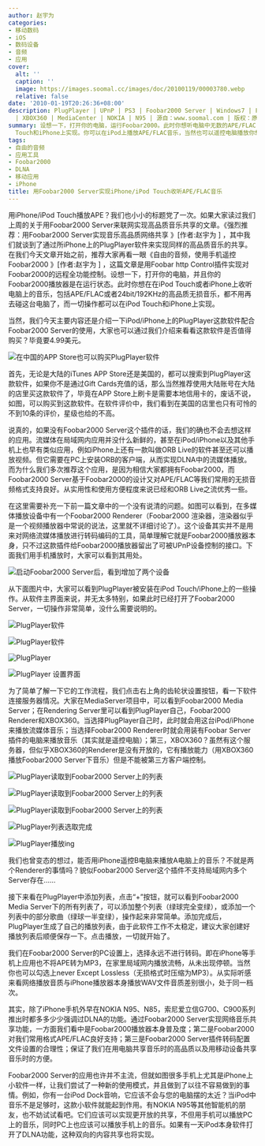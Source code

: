 ```yaml
---
author: 赵宇为
categories:
- 移动数码
- iOS
- 数码设备
- 音频
- 应用
cover:
  alt: ''
  caption: ''
  image: https://images.soomal.cc/images/doc/20100119/00003780.webp
  relative: false
date: '2010-01-19T20:26:36+08:00'
description: PlugPlayer | UPnP | PS3 | Foobar2000 Server | Windows7 | Foobar Server
  | XBOX360 | MediaCenter | NOKIA | N95 | 源自：www.soomal.com | 版权：原创 |  平均/总评分：09.88/79
summary: 设想一下，打开你的电脑，运行Foobar2000。此时你想听电脑中无数的APE/FLAC，此时您不用再去点鼠标看电脑屏幕了，而一切操作都可以在iPod
  Touch和iPhone上实现。你可以在iPod上播放APE/FLAC音乐，当然也可以遥控电脑播放你想要的一切音乐。
tags:
- 自由的音频
- 应用工具
- Foobar2000
- DLNA
- 移动应用
- iPhone
title: 用Foobar2000 Server实现iPhone/iPod Touch收听APE/FLAC音乐
---
```


用iPhone/iPod Touch播放APE？我们也小小的标题党了一次。如果大家读过我们上周的关于用Foobar2000 Server来联网实现高品质音乐共享的文章。《强烈推荐：用Foobar2000 Server实现音乐高品质网络共享 》[作者:赵宇为 ]
，其中我们就谈到了通过所iPhone上的PlugPlayer软件来实现同样的高品质音乐的共享。在我们今天文章开始之前，推荐大家再看一眼《自由的音频，使用手机遥控Foobar2000 》[作者:赵宇为 ]
，这篇文章是用Foobar http Control插件实现对Foobar2000的远程全功能控制。设想一下，打开你的电脑，并且你的Foobar2000播放器是在运行状态。此时你想在在iPod Touch或者iPhone上收听电脑上的音乐，包括APE/FLAC或者24bit/192KHz的高品质无损音乐，都不用再去碰这台电脑了，而一切操作都可以在iPod Touch和iPhone上实现。



当然，我们今天主要内容还是介绍一下iPod/iPhone上的PlugPlayer这款软件配合Foobar2000 Server的使用，大家也可以通过我们介绍来看看这款软件是否值得购买？毕竟要4.99美元。



![在中国的APP Store也可以购买PlugPlayer软件](https://images.soomal.cc/images/doc/20100119/00003761.webp)



首先，无论是大陆的iTunes APP Store还是美国的，都可以搜索到PlugPlayer这款软件，如果你不是通过Gift Cards充值的话，那么当然推荐使用大陆账号在大陆的店里买这款软件了，毕竟在APP Store上刷卡是需要本地信用卡的，废话不说，如图，可以购买到这款软件。在软件评价中，我们看到在美国的店里也只有可怜的不到10条的评价，星级也给的不高。



说真的，如果没有Foobar2000 Server这个插件的话，我们的确也不会去想这样的应用。流媒体在局域网内应用并没什么新鲜的，甚至在iPod/iPhone以及其他手机上也早有类似应用，例如iPhone上还有一款叫做ORB Live的软件甚至还可以播放视频。但它需要在PC上安装ORB的客户端，从而实现DLNA中的流媒体播放。而为什么我们多次推荐这个应用，是因为相信大家都拥有Foobar2000，而Foobar2000 Server基于Foobar2000的设计又对APE/FLAC等我们常用的无损音频格式支持良好。从实用性和使用方便程度来说已经和ORB Live之流优秀一些。



在这里需要补充一下前一篇文章中的一个没有说清的问题。如图可以看到，在多媒体播放设备中有一个Foobar2000 Renderer（Foobar2000 渲染器，渲染器似乎是一个视频播放器中常说的说法，这里就不详细讨论了）。这个设备其实并不是用来对网络流媒体播放进行转码编码的工具，简单理解它就是Foobar2000播放器本身，只不过这款插件给Foobar2000播放器留出了可被UPnP设备控制的接口。下面我们用手机播放时，大家可以看到其用处。



![启动Foobar2000 Server后，看到增加了两个设备](https://images.soomal.cc/images/doc/20100111/00003615.webp)



从下面图片中，大家可以看到PlugPlayer被安装在iPod Touch/iPhone上的一些操作。从软件主界面来说，并无太多特别，如果此时已经打开了Foobar2000 Server，一切操作非常简单，没什么需要说明的。



![PlugPlayer软件](https://images.soomal.cc/images/doc/20100119/00003762.webp)



![PlugPlayer软件](https://images.soomal.cc/images/doc/20100119/00003763.webp)



![PlugPlayer](https://images.soomal.cc/images/doc/20100119/00003764.webp)



![PlugPlayer 设置界面](https://images.soomal.cc/images/doc/20100119/00003765.webp)



为了简单了解一下它的工作流程，我们点击右上角的齿轮状设置按钮，看一下软件连接服务器情况。大家在MediaServer项目中，可以看到Foobar2000 Media Server；在Rendering Server里可以看到PlugPlayer自己，Foobar2000 Renderer和XBOX360。当选择PlugPlayer自己时，此时就会用这台iPod/iPhone来播放流媒体音乐；当选择Foobar2000 Renderer时就会用装有Foobar Server插件的电脑来播放音乐（其实就是遥控电脑）；第三，XBOX360？虽然有这个服务器，但似乎XBOX360的Renderer是没有开放的，它有播放能力（用XBOX360播放Foobar2000 Server下音乐）但是不能被第三方客户端控制。



![PlugPlayer读取到Foobar2000 Server上的列表](https://images.soomal.cc/images/doc/20100119/00003766.webp)



![PlugPlayer读取到Foobar2000 Server上的列表](https://images.soomal.cc/images/doc/20100119/00003767.webp)



![PlugPlayer读取到Foobar2000 Server上的列表](https://images.soomal.cc/images/doc/20100119/00003768.webp)



![PlugPlayer列表选取完成](https://images.soomal.cc/images/doc/20100119/00003769.webp)



![PlugPlayer播放ing](https://images.soomal.cc/images/doc/20100119/00003770.webp)



我们也曾变态的想过，能否用iPhone遥控B电脑来播放A电脑上的音乐？不就是两个Renderer的事情吗？貌似Foobar2000 Server这个插件不支持局域网内多个Server存在……



接下来看在PlugPlayer中添加列表，点击“+”按钮，就可以看到Foobar2000 Media Server下的所有列表了，可以添加整个列表（绿球完全变绿），或添加一个列表中的部分歌曲（绿球一半变绿），操作起来非常简单。添加完成后，PlugPlayer生成了自己的播放列表，由于此软件工作不太稳定，建议大家创建好播放列表后顺便保存一下。点击播放，一切就开始了。



我们在Foobar2000 Server的PC设置上，选择永远不进行转码。即在iPhone等手机上应用也不将APE转为MP3，在家里局域网内播放流畅，从未出现停顿。当然你也可以勾选上never Except Lossless（无损格式时压缩为MP3）。从实际听感来看网络播放音质与iPhone播放器本身播放WAV文件音质差别很小，处于同一档次。



其实，除了iPhone手机外早在NOKIA N95、N85，索尼爱立信G700、C900系列推出时都多多少少强调过DLNA的功能。通过Foobar2000 Server实现网络音乐共享功能，一方面我们看中是Foobar2000播放器本身普及度；第二是Foobar2000对我们常用格式APE/FLAC良好支持；第三是Foobar2000 Server插件转码配置文件设置的合理性；保证了我们在用电脑共享音乐时的高品质以及用移动设备共享音乐时的方便。



Foobar2000 Server的应用也许并不主流，但就如图很多手机上尤其是iPhone上小软件一样，让我们尝试了一种新的使用模式，并且做到了以往不容易做到的事情。例如，你有一台iPod Dock音响，它应该不会与您的电脑摆的太近？当iPod中音乐不是足够时，这款小软件就能起到作用。有NOKIA N95等其他智能机的朋友，也不妨试试看吧。它们应该可以实现更开放的共享，不但用手机可以播放PC上的音乐，同时PC上也应该可以播放手机上的音乐。如果有一天iPod本身软件打开了DLNA功能，这种双向的内容共享也将实现。